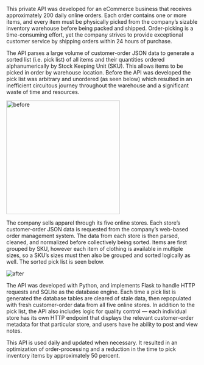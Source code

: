 This private API was developed for an eCommerce business that receives approximately 200 daily online orders. Each order contains one or more items, and every item must be physically picked from the company’s sizable inventory warehouse before being packed and shipped. Order-picking is a time-consuming effort, yet the company strives to provide exceptional customer service by shipping orders within 24 hours of purchase.

The API parses a large volume of customer-order JSON data to generate a sorted list (i.e. pick list) of all items and their quantities ordered alphanumerically by Stock Keeping Unit (SKU). This allows items to be picked in order by warehouse location. Before the API was developed the pick list was arbitrary and unordered (as seen below) which resulted in an inefficient circuitous journey throughout the warehouse and a significant waste of time and resources.

<img width="298" alt="before" src="https://github.com/andy-gaber/premier-pick-list/assets/44306593/ef98e66d-7a29-4c22-aa2d-82b95f3f04a6">

The company sells apparel through its five online stores. Each store’s customer-order JSON data is requested from the company’s web-based order management system. The data from each store is then parsed, cleaned, and normalized before collectively being sorted. Items are first grouped by SKU, however each item of clothing is available in multiple sizes, so a SKU’s sizes must then also be grouped and sorted logically as well. The sorted pick list is seen below.

![after](https://github.com/andy-gaber/premier-pick-list/assets/44306593/eaa7621a-f37d-42fb-a28f-588475362cb7)

The API was developed with Python, and implements Flask to handle HTTP requests and SQLite as the database engine. Each time a pick list is generated the database tables are cleared of stale data, then repopulated with fresh customer-order data from all five online stores. In addition to the pick list, the API also includes logic for quality control — each individual store has its own HTTP endpoint that displays the relevant customer-order metadata for that particular store, and users have he ability to post and view notes.

This API is used daily and updated when necessary. It resulted in an optimization of order-processing and a reduction in the time to pick inventory items by approximately 50 percent.
